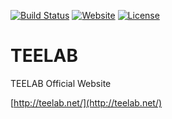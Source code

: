 [![Build Status](https://travis-ci.org/TEELAB-X/TEELAB.svg)](https://travis-ci.org/TEELAB-X/TEELAB)
[![Website](https://img.shields.io/website-up-down-green-red/http/teelab.net.svg)](http://teelab.net/)
[![License](https://img.shields.io/badge/license-CC4.0%20BY--NC--ND-orange.svg)](/LICENSE)

# TEELAB
TEELAB Official Website

[http://teelab.net/](http://teelab.net/)
